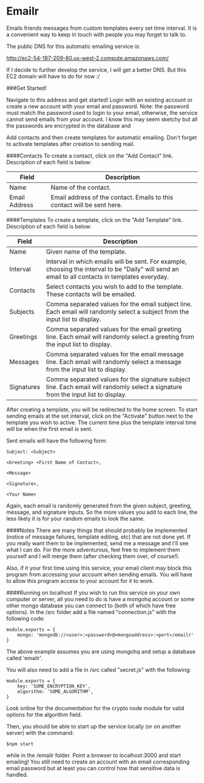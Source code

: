 Emailr
======

Emails friends messages from custom templates every set time interval. It is a convenient way to keep in touch with people you may forget to talk to.

The public DNS for this automatic emailing service is:

http://ec2-54-187-209-80.us-west-2.compute.amazonaws.com/

If I decide to further develop the service, I will get a better DNS. But this EC2 domain will have to do for now :/

###Get Started!

Navigate to this address and get started! Login with an existing account or create a new account with your email and password. Note: the password must match the password used to login to your email, otherwise, the service cannot send emails from your account. I know this may seem sketchy but all the passwords are encrypted in the database and 

Add contacts and then create templates for automatic emailing. Don't forget to activate templates after creation to sending mail.

####Contacts
To create a contact, click on the "Add Contact" link. Description of each field is below:

| Field         | Description                                                             |
| --------------|-------------------------------------------------------------------------|
| Name          | Name of the contact.                                                    |
| Email Address | Email address of the contact. Emails to this contact will be sent here. |

####Templates
To create a template, click on the "Add Template" link. Description of each field is below:

| Field      | Description                                                                                                                                       |
|------------|---------------------------------------------------------------------------------------------------------------------------------------------------|
| Name       | Given name of the template.                                                                                                                       |
| Interval   | Interval in which emails will be sent. For example, choosing the interval to be "Daily" will send an email to all contacts in templates everyday. |
| Contacts   | Select contacts you wish to add to the template. These contacts will be emailed.                                                                  |
| Subjects   | Comma separated values for the email subject line. Each email will randomly select a subject from the input list to display.                      |
| Greetings  | Comma separated values for the email greeting line. Each email will randomly select a greeting from the input list to display.                    |
| Messages   | Comma separated values for the email message line. Each email will randomly select a message from the input list to display.                      |
| Signatures | Comma separated values for the signature subject line. Each email will randomly select a signature from the input list to display.                |

After creating a template, you will be redirected to the home screen. To start sending emails at the set interval, click on the "Activate" button next to the template you wish to active. The current time plus the template interval time will be when the first email is sent.

Sent emails will have the following form:

```
Subject: <Subject>

<Greeting> <First Name of Contact>,

<Message>

<Signature>,

<Your Name>
```

Again, each email is randomly generated from the given subject, greeting, message, and signature inputs. So the more values you add to each line, the less likely it is for your random emails to look the same.

####Notes
There are many things that should probably be implemented (notice of message failures, template editing, etc) that are not done yet. If you really want them to be implemented, send me a message and I'll see what I can do. For the more adventurous, feel free to implement them yourself and I will merge them (after checking them over, of course!).

Also, if it your first time using this service, your email client may block this program from accessing your account when sending emails. You will have to allow this program access to your account for it to work.

####Running on localhost
If you wish to run this service on your own computer or server, all you need to do is have a mongohq account or some other mongo database you can connect to (both of which have free options). In the /src folder add a file named "connection.js" with the following code:

```
module.exports = {
    mongo: 'mongodb://<user>:<password>@<mongoaddress>:<port>/emailr'
}
```

The above example assumes you are using mongohq and setup a database called 'emailr'.

You will also need to add a file in /src called "secret.js" with the following:

```
module.exports = {
    key: 'SOME_ENCRYPTION_KEY',
    algorithm: 'SOME_ALGORITHM',
}
```

Look online for the documentation for the crypto node module for valid options for the algorithm field.

Then, you should be able to start up the service locally (or on another server) with the command:

```
$npm start
```

while in the /emailr folder. Point a browser to localhost:3000 and start emailing! You still need to create an account with an email corresponding email password but at least you can control how that sensitive data is handled.
